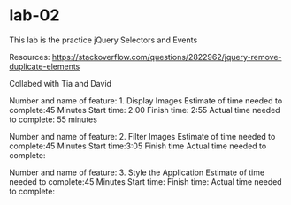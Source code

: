 # lab-02

This lab is the practice jQuery Selectors and Events

Resources:
https://stackoverflow.com/questions/2822962/jquery-remove-duplicate-elements

Collabed with Tia and David 

Number and name of feature: 1. Display Images
Estimate of time needed to complete:45 Minutes
Start time: 2:00
Finish time: 2:55
Actual time needed to complete: 55 minutes

Number and name of feature: 2. Filter Images
Estimate of time needed to complete:45 Minutes
Start time:3:05
Finish time
Actual time needed to complete:

Number and name of feature: 3. Style the Application
Estimate of time needed to complete:45 Minutes
Start time:
Finish time: 
Actual time needed to complete: 
